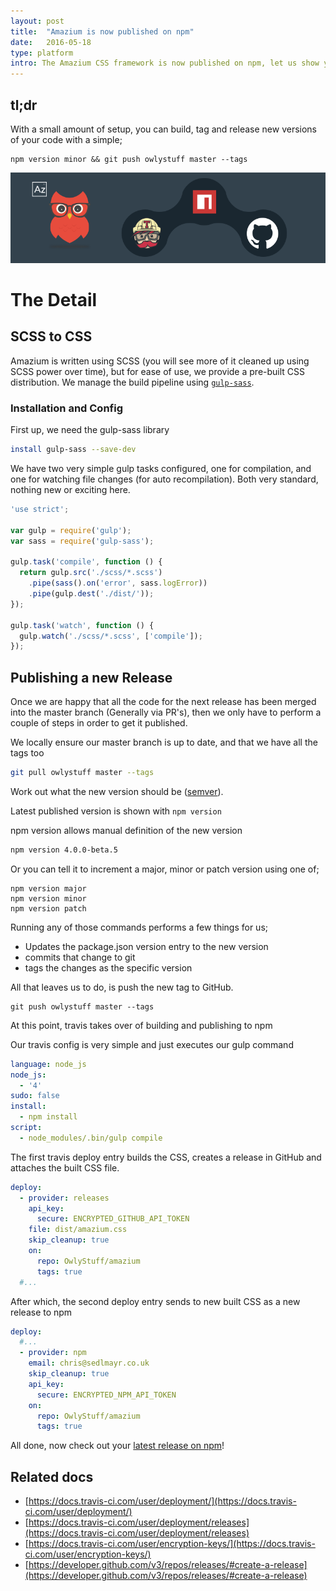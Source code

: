```yaml
---
layout: post
title:  "Amazium is now published on npm"
date:   2016-05-18
type: platform
intro: The Amazium CSS framework is now published on npm, let us show you how we keep deployment simple.
---
```


## tl;dr

With a small amount of setup, you can build, tag and release new versions of your code with a simple;

```
npm version minor && git push owlystuff master --tags
```

![NPM, Travis and GitHub](img/npm-travis-github.png)

# The Detail

## SCSS to CSS

Amazium is written using SCSS (you will see more of it cleaned up using SCSS power over time), but for ease of use, we provide a pre-built
CSS distribution.
We manage the build pipeline using [```gulp-sass```](https://www.npmjs.com/package/gulp-sass).

### Installation and Config

First up, we need the gulp-sass library

```sh
install gulp-sass --save-dev
```

We have two very simple gulp tasks configured, one for compilation, and one for watching file changes (for auto recompilation). Both very standard, nothing new or exciting here.

```javascript
'use strict';

var gulp = require('gulp');
var sass = require('gulp-sass');

gulp.task('compile', function () {
  return gulp.src('./scss/*.scss')
    .pipe(sass().on('error', sass.logError))
    .pipe(gulp.dest('./dist/'));
});

gulp.task('watch', function () {
  gulp.watch('./scss/*.scss', ['compile']);
});
```

## Publishing a new Release

Once we are happy that all the code for the next release has been merged into the master branch (Generally via PR's), then we only have to
perform a couple of steps in order to get it published.

We locally ensure our master branch is up to date, and that we have all the tags too

```sh
git pull owlystuff master --tags
```

Work out what the new version should be ([semver](http://semver.org/)).

Latest published version is shown with ```npm version```

npm version allows manual definition of the new version

```sh
npm version 4.0.0-beta.5
```

Or you can tell it to increment a major, minor or patch version using one of;

```
npm version major
npm version minor
npm version patch
```

Running any of those commands performs a few things for us;

 * Updates the package.json version entry to the new version
 * commits that change to git
 * tags the changes as the specific version

All that leaves us to do, is push the new tag to GitHub.

```
git push owlystuff master --tags
```

At this point, travis takes over of building and publishing to npm

Our travis config is very simple and just executes our gulp command

```yaml
language: node_js
node_js:
  - '4'
sudo: false
install:
  - npm install
script:
  - node_modules/.bin/gulp compile
```

The first travis deploy entry builds the CSS, creates a release in GitHub and attaches the built CSS file.

```yaml
deploy:
  - provider: releases
    api_key:
      secure: ENCRYPTED_GITHUB_API_TOKEN
    file: dist/amazium.css
    skip_cleanup: true
    on:
      repo: OwlyStuff/amazium
      tags: true
  #...
```

After which, the second deploy entry sends to new built CSS as a new release to npm

```yaml
deploy:
  #...
  - provider: npm
    email: chris@sedlmayr.co.uk
    skip_cleanup: true
    api_key:
      secure: ENCRYPTED_NPM_API_TOKEN
    on:
      repo: OwlyStuff/amazium
      tags: true
```

All done, now check out your [latest release on npm](https://www.npmjs.com/package/amazium)!


## Related docs

 * [https://docs.travis-ci.com/user/deployment/](https://docs.travis-ci.com/user/deployment/)
 * [https://docs.travis-ci.com/user/deployment/releases](https://docs.travis-ci.com/user/deployment/releases)
 * [https://docs.travis-ci.com/user/encryption-keys/](https://docs.travis-ci.com/user/encryption-keys/)
 * [https://developer.github.com/v3/repos/releases/#create-a-release](https://developer.github.com/v3/repos/releases/#create-a-release)
